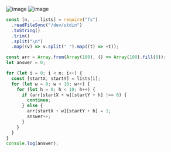 ![image](https://github.com/ssc9811/algorithm/assets/39263149/81bd18f5-7d96-420a-9d41-f4c2639d27f0)
![image](https://github.com/ssc9811/algorithm/assets/39263149/1eee8523-e0b0-4037-9906-c4c47d5fc11a)

```javascript
const [n, ...lists] = require("fs")
  .readFileSync("/dev/stdin")
  .toString()
  .trim()
  .split("\n")
  .map((v) => v.split(" ").map((t) => +t));

const arr = Array.from(Array(100), () => Array(100).fill(0));
let answer = 0;

for (let i = 0; i < n; i++) {
  const [startX, startY] = lists[i];
  for (let w = 0; w < 10; w++) {
    for (let h = 0; h < 10; h++) {
      if (arr[startX + w][startY + h] !== 0) {
        continue;
      } else {
        arr[startX + w][startY + h] = 1;
        answer++;
      }
    }
  }
}
console.log(answer);
```
